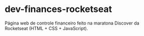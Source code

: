 # dev-finances-rocketseat
Página web de controle financeiro feito na maratona Discover da Rocketseat (HTML + CSS + JavaScript).
